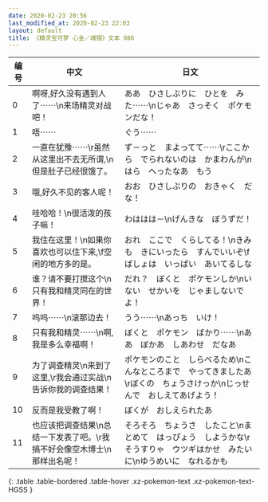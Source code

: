 ```yaml
---
date: 2020-02-23 20:56
last_modified_at: 2020-02-23 22:03
layout: default
title: 《精灵宝可梦 心金／魂银》文本 086
---
```

| 编号 | 中文 | 日文 |
| ---- | ---- | ---- |
| 0 | 啊呀,好久没有遇到人了⋯⋯\n来场精灵对战吧！ | ああ　ひさしぶりに　ひとを　みた⋯⋯\nじゃあ　さっそく　ポケモンだな！ |
| 1 | 唔⋯⋯ | ぐう⋯⋯ |
| 2 | 一直在犹豫⋯⋯\r虽然从这里出不去无所谓,\n但是肚子已经很饿了。 | ず－っと　まよってて⋯⋯\rここから　でられないのは　かまわんが\nはら　へったなあ　もう |
| 3 | 哦,好久不见的客人呢！ | おお　ひさしぶりの　おきゃく　だな！ |
| 4 | 哇哈哈！\n很活泼的孩子嘛！ | わははは－\nげんきな　ぼうずだ！ |
| 5 | 我住在这里！\n如果你喜欢也可以住下来,\f空闲的地方多的是。 | おれ　ここで　くらしてる！\nきみも　きにいったら　すんでいいぞ\fばしょは　いっぱい　あいてるしな |
| 6 | 谁？请不要打搅这个\n只有我和精灵同在的世界！ | だれ？　ぼくと　ポケモンしか\nいない　せかいを　じゃましないでよ！ |
| 7 | 呜呜⋯⋯\n滚那边去！ | うう⋯⋯\nあっち　いけ！ |
| 8 | 只有我和精灵⋯⋯\n啊,我是多么幸福啊！ | ぼくと　ポケモン　ばかり⋯⋯\nああ　ぼかあ　しあわせ　だなあ |
| 9 | 为了调查精灵\n来到了这里,\r我会通过实战\n告诉你我的调查结果！ | ポケモンのこと　しらべるため\nこんなところまで　やってきましたあ\rぼくの　ちょうさけっか\nじっせんで　おしえてあげよう！ |
| 10 | 反而是我受教了啊！ | ぼくが　おしえられたあ |
| 11 | 也应该把调查结果\n总结一下发表了吧。\r我搞不好会像空木博士\n那样出名呢！ | そろそろ　ちょうさ　したこと\nまとめて　はっぴょう　しようかな\rそうすりゃ　ウツギはかせ　みたいに\nゆうめいに　なれるかも |
{: .table .table-bordered .table-hover .xz-pokemon-text .xz-pokemon-text-HGSS }